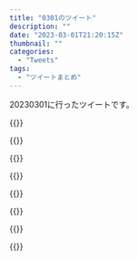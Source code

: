 ```yaml
---
title: "0301のツイート"
description: ""
date: "2023-03-01T21:20:15Z"
thumbnail: ""
categories:
  - "Tweets"
tags:
  - "ツイートまとめ"
---
```

20230301に行ったツイートです。
<!--more-->
{{<tweetlike text="今なんか話題になってるSNSのインスタンス、1,2ヶ月前のTwitterの改悪の時に自分のところ見直すついでに発見したから運営の人フォローして、運営面に関してはまあ好きで規模増やして人受け入れてるからその自主性を否定するわけにはいかないからな" screenname="jme/k.h (@JME_KH)" url="https://twitter.com/JME_KH/status/1630714668569493505?ref_src=twsrc%5Etfw" date="February 28 2023">}}

{{<tweetlike text="ツイッターが壊れた" screenname="jme/k.h (@JME_KH)" url="https://twitter.com/JME_KH/status/1630896864135610369?ref_src=twsrc%5Etfw" date="March 1 2023">}}

{{<tweetlike text="とりあえずリストは生きてる" screenname="jme/k.h (@JME_KH)" url="https://twitter.com/JME_KH/status/1630898307680858112?ref_src=twsrc%5Etfw" date="March 1 2023">}}

{{<tweetlike text="ああそうか、自分のリストに自分は入れてないから物足りないな" screenname="jme/k.h (@JME_KH)" url="https://twitter.com/JME_KH/status/1630901600150757378?ref_src=twsrc%5Etfw" date="March 1 2023">}}

{{<tweetlike text="多分検索も死んでる気がするんだよな" screenname="jme/k.h (@JME_KH)" url="https://twitter.com/JME_KH/status/1630903714394542082?ref_src=twsrc%5Etfw" date="March 1 2023">}}

{{<tweetlike text="お、復活したか" screenname="jme/k.h (@JME_KH)" url="https://twitter.com/JME_KH/status/1630909315476516864?ref_src=twsrc%5Etfw" date="March 1 2023">}}

{{<tweetlike text="デイビットの記憶について勘違いしてたっぽいな" screenname="jme/k.h (@JME_KH)" url="https://twitter.com/JME_KH/status/1630913791486726144?ref_src=twsrc%5Etfw" date="March 1 2023">}}

{{<tweetlike text="知ってる話を読み直して楽しめるテンションじゃないな" screenname="jme/k.h (@JME_KH)" url="https://twitter.com/JME_KH/status/1630920056166289408?ref_src=twsrc%5Etfw" date="March 1 2023">}}

